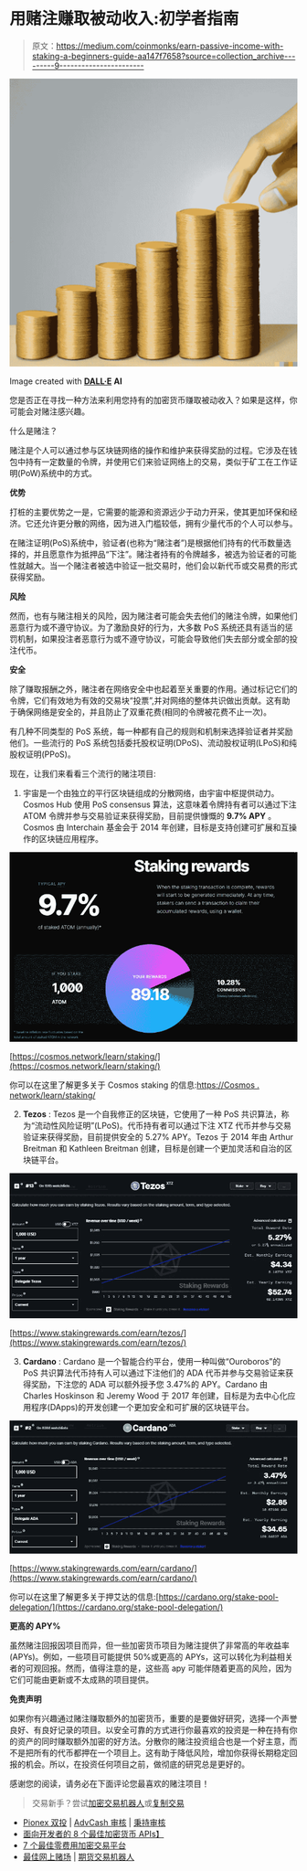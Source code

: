 # 用赌注赚取被动收入:初学者指南

> 原文：<https://medium.com/coinmonks/earn-passive-income-with-staking-a-beginners-guide-aa147f7658?source=collection_archive---------9----------------------->

![](img/dbfcb2aa68eb4990722fbd5fabdd1011.png)

Image created with [**DALL·E**](https://labs.openai.com/) **AI**

您是否正在寻找一种方法来利用您持有的加密货币赚取被动收入？如果是这样，你可能会对赌注感兴趣。

什么是赌注？

赌注是个人可以通过参与区块链网络的操作和维护来获得奖励的过程。它涉及在钱包中持有一定数量的令牌，并使用它们来验证网络上的交易，类似于矿工在工作证明(PoW)系统中的方式。

**优势**

打桩的主要优势之一是，它需要的能源和资源远少于动力开采，使其更加环保和经济。它还允许更分散的网络，因为进入门槛较低，拥有少量代币的个人可以参与。

在赌注证明(PoS)系统中，验证者(也称为“赌注者”)是根据他们持有的代币数量选择的，并且愿意作为抵押品“下注”。赌注者持有的令牌越多，被选为验证者的可能性就越大。当一个赌注者被选中验证一批交易时，他们会以新代币或交易费的形式获得奖励。

**风险**

然而，也有与赌注相关的风险，因为赌注者可能会失去他们的赌注令牌，如果他们恶意行为或不遵守协议。为了激励良好的行为，大多数 PoS 系统还具有适当的惩罚机制，如果投注者恶意行为或不遵守协议，可能会导致他们失去部分或全部的投注代币。

**安全**

除了赚取报酬之外，赌注者在网络安全中也起着至关重要的作用。通过标记它们的令牌，它们有效地为有效的交易块“投票”,并对网络的整体共识做出贡献。这有助于确保网络是安全的，并且防止了双重花费(相同的令牌被花费不止一次)。

有几种不同类型的 PoS 系统，每一种都有自己的规则和机制来选择验证者并奖励他们。一些流行的 PoS 系统包括委托股权证明(DPoS)、流动股权证明(LPoS)和纯股权证明(PPoS)。

现在，让我们来看看三个流行的赌注项目:

1.  宇宙是一个由独立的平行区块链组成的分散网络，由宇宙中枢提供动力。Cosmos Hub 使用 PoS consensus 算法，这意味着令牌持有者可以通过下注 ATOM 令牌并参与交易验证来获得奖励，目前提供慷慨的 **9.7% APY** 。Cosmos 由 Interchain 基金会于 2014 年创建，目标是支持创建可扩展和互操作的区块链应用程序。

![](img/6d824ba230aba72b1d24edf38446d78b.png)

[https://cosmos.network/learn/staking/](https://cosmos.network/learn/staking/)

你可以在这里了解更多关于 Cosmos staking 的信息:[https://Cosmos . network/learn/staking/](https://cosmos.network/learn/staking/)

2. **Tezos** : Tezos 是一个自我修正的区块链，它使用了一种 PoS 共识算法，称为“流动性风险证明”(LPoS)。代币持有者可以通过下注 XTZ 代币并参与交易验证来获得奖励，目前提供安全的 5.27% APY。Tezos 于 2014 年由 Arthur Breitman 和 Kathleen Breitman 创建，目标是创建一个更加灵活和自治的区块链平台。

![](img/e86320b8acdab89b8fd194accd895730.png)

[https://www.stakingrewards.com/earn/tezos/](https://www.stakingrewards.com/earn/tezos/)

3. **Cardano** : Cardano 是一个智能合约平台，使用一种叫做“Ouroboros”的 PoS 共识算法代币持有人可以通过下注他们的 ADA 代币并参与交易验证来获得奖励，下注您的 ADA 可以额外授予您 3.47%的 APY。Cardano 由 Charles Hoskinson 和 Jeremy Wood 于 2017 年创建，目标是为去中心化应用程序(DApps)的开发创建一个更加安全和可扩展的区块链平台。

![](img/434980118b889a578debed6c5adc5593.png)

[https://www.stakingrewards.com/earn/cardano/](https://www.stakingrewards.com/earn/cardano/)

你可以在这里了解更多关于押艾达的信息:[https://cardano.org/stake-pool-delegation/](https://cardano.org/stake-pool-delegation/)

**更高的 APY%**

虽然赌注回报因项目而异，但一些加密货币项目为赌注提供了非常高的年收益率(APYs)。例如，一些项目可能提供 50%或更高的 APYs，这可以转化为利益相关者的可观回报。然而，值得注意的是，这些高 apy 可能伴随着更高的风险，因为它们可能由更新或不太成熟的项目提供。

**免责声明**

如果你有兴趣通过赌注赚取额外的加密货币，重要的是要做好研究，选择一个声誉良好、有良好记录的项目。以安全可靠的方式进行你最喜欢的投资是一种在持有你的资产的同时赚取额外加密的好方法。分散你的赌注投资组合也是一个好主意，而不是把所有的代币都押在一个项目上。这有助于降低风险，增加你获得长期稳定回报的机会。所以，在投资任何项目之前，做彻底的研究总是更好的。

感谢您的阅读，请务必在下面评论您最喜欢的赌注项目！

> 交易新手？尝试[加密交易机器人](/coinmonks/crypto-trading-bot-c2ffce8acb2a)或[复制交易](/coinmonks/top-10-crypto-copy-trading-platforms-for-beginners-d0c37c7d698c)

*   [Pionex 双投](https://coincodecap.com/pionex-dual-investment) | [AdvCash 审核](https://coincodecap.com/advcash-review) | [秉持审核](https://coincodecap.com/uphold-review)
*   [面向开发者的 8 个最佳加密货币 APIs】](https://coincodecap.com/best-cryptocurrency-apis)
*   [7 个最佳零费用加密交易平台](https://coincodecap.com/zero-fee-crypto-exchanges)
*   [最佳网上赌场](https://coincodecap.com/best-online-casinos) | [期货交易机器人](/coinmonks/futures-trading-bots-5a282ccee3f5)